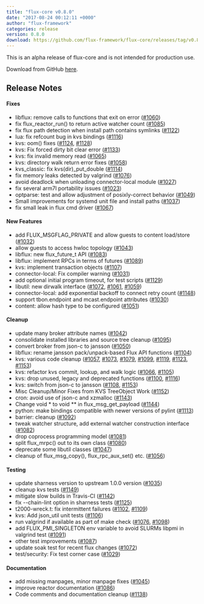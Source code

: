 ```yaml
---
title: "flux-core v0.8.0"
date: "2017-08-24 00:12:11 +0000"
author: "flux-framework"
categories: release
version: 0.8.0
download: https://github.com/flux-framework/flux-core/releases/tag/v0.8.0
---
```


<div class="note warning">
This is an alpha release of flux-core and is not intended for production use.
</div>

Download from GitHub [here](https://github.com/flux-framework/flux-core/releases/tag/v0.8.0).

## Release Notes

#### Fixes
 * libflux: remove calls to functions that exit on error ([#1060](https://github.com/flux-framework/flux-core/issues/1060))
 * fix flux_reactor_run() to return active watcher count ([#1085](https://github.com/flux-framework/flux-core/issues/1085))
 * fix flux path detection when install path contains symlinks ([#1122](https://github.com/flux-framework/flux-core/issues/1122))
 * lua: fix refcount bug in kvs bindings ([#1116](https://github.com/flux-framework/flux-core/issues/1116))
 * kvs: oom() fixes ([#1124](https://github.com/flux-framework/flux-core/issues/1124), [#1128](https://github.com/flux-framework/flux-core/issues/1128))
 * kvs: Fix forced dirty bit clear error ([#1133](https://github.com/flux-framework/flux-core/issues/1133))
 * kvs: fix invalid memory read ([#1065](https://github.com/flux-framework/flux-core/issues/1065))
 * kvs: directory walk return error fixes ([#1058](https://github.com/flux-framework/flux-core/issues/1058))
 * kvs_classic: fix kvs(dir)_put_double ([#1114](https://github.com/flux-framework/flux-core/issues/1114))
 * fix memory leaks detected by valgrind ([#1076](https://github.com/flux-framework/flux-core/issues/1076))
 * avoid deadlock when unloading connector-local module ([#1027](https://github.com/flux-framework/flux-core/issues/1027))
 * fix several arm7l portability issues ([#1023](https://github.com/flux-framework/flux-core/issues/1023))
 * optparse: test and allow adjustment of posixly-correct behavior ([#1049](https://github.com/flux-framework/flux-core/issues/1049))
 * Small improvements for systemd unit file and install paths ([#1037](https://github.com/flux-framework/flux-core/issues/1037))
 * fix small leak in flux cmd driver ([#1067](https://github.com/flux-framework/flux-core/issues/1067))

#### New Features
 * add FLUX_MSGFLAG_PRIVATE and allow guests to content load/store ([#1032](https://github.com/flux-framework/flux-core/issues/1032))
 * allow guests to access hwloc topology ([#1043](https://github.com/flux-framework/flux-core/issues/1043))
 * libflux: new flux_future_t API ([#1083](https://github.com/flux-framework/flux-core/issues/1083))
 * libflux: implement RPCs in terms of futures ([#1089](https://github.com/flux-framework/flux-core/issues/1089))
 * kvs: implement transaction objects ([#1107](https://github.com/flux-framework/flux-core/issues/1107))
 * connector-local: Fix compiler warning ([#1031](https://github.com/flux-framework/flux-core/issues/1031))
 * add optional initial program timeout, for test scripts ([#1129](https://github.com/flux-framework/flux-core/issues/1129))
 * libutil: new dirwalk interface ([#1072](https://github.com/flux-framework/flux-core/issues/1072), [#1061](https://github.com/flux-framework/flux-core/issues/1061), [#1059](https://github.com/flux-framework/flux-core/issues/1059))
 * connector-local: add exponential backoff to connect retry count ([#1148](https://github.com/flux-framework/flux-core/issues/1148))
 * support tbon.endpoint and mcast.endpoint attributes ([#1030](https://github.com/flux-framework/flux-core/issues/1030))
 * content: allow hash type to be configured ([#1051](https://github.com/flux-framework/flux-core/issues/1051))

#### Cleanup
 * update many broker attribute names ([#1042](https://github.com/flux-framework/flux-core/issues/1042))
 * consolidate installed libraries and source tree cleanup ([#1095](https://github.com/flux-framework/flux-core/issues/1095))
 * convert broker from json-c to jansson ([#1050](https://github.com/flux-framework/flux-core/issues/1050))
 * libflux: rename jansson pack/unpack-based Flux API functions ([#1104](https://github.com/flux-framework/flux-core/issues/1104))
 * kvs: various code cleanup ([#1057](https://github.com/flux-framework/flux-core/issues/1057), [#1073](https://github.com/flux-framework/flux-core/issues/1073), [#1079](https://github.com/flux-framework/flux-core/issues/1079), [#1099](https://github.com/flux-framework/flux-core/issues/1099), [#1119](https://github.com/flux-framework/flux-core/issues/1119), [#1123](https://github.com/flux-framework/flux-core/issues/1123), [#1153](https://github.com/flux-framework/flux-core/issues/1153))
 * kvs: refactor kvs commit, lookup, and walk logic ([#1066](https://github.com/flux-framework/flux-core/issues/1066), [#1105](https://github.com/flux-framework/flux-core/issues/1105))
 * kvs: drop unused, legacy and deprecated functions ([#1100](https://github.com/flux-framework/flux-core/issues/1100), [#1116](https://github.com/flux-framework/flux-core/issues/1116))
 * kvs: switch from json-c to jansson ([#1108](https://github.com/flux-framework/flux-core/issues/1108), [#1153](https://github.com/flux-framework/flux-core/issues/1153))
 * Misc Cleanup/Minor Fixes from KVS TreeObject Work ([#1152](https://github.com/flux-framework/flux-core/issues/1152))
 * cron: avoid use of json-c and xzmalloc ([#1143](https://github.com/flux-framework/flux-core/issues/1143))
 * Change void * to void ** in flux_msg_get_payload ([#1144](https://github.com/flux-framework/flux-core/issues/1144))
 * python: make bindings compatible with newer versions of pylint ([#1113](https://github.com/flux-framework/flux-core/issues/1113))
 * barrier: cleanup ([#1092](https://github.com/flux-framework/flux-core/issues/1092))
 * tweak watcher structure, add external watcher construction interface
   ([#1082](https://github.com/flux-framework/flux-core/issues/1082))
 * drop coprocess programming model ([#1081](https://github.com/flux-framework/flux-core/issues/1081))
 * split flux_mrpc() out to its own class ([#1080](https://github.com/flux-framework/flux-core/issues/1080))
 * deprecate some libutil classes ([#1047](https://github.com/flux-framework/flux-core/issues/1047))
 * cleanup of flux_msg_copy(), flux_rpc_aux_set() etc. ([#1056](https://github.com/flux-framework/flux-core/issues/1056))

#### Testing
 * update sharness version to upstream 1.0.0 version ([#1035](https://github.com/flux-framework/flux-core/issues/1035))
 * cleanup kvs tests ([#1149](https://github.com/flux-framework/flux-core/issues/1149))
 * mitigate slow builds in Travis-CI ([#1142](https://github.com/flux-framework/flux-core/issues/1142))
 * fix --chain-lint option in sharness tests ([#1125](https://github.com/flux-framework/flux-core/issues/1125))
 * t2000-wreck.t: fix intermittent failures ([#1102](https://github.com/flux-framework/flux-core/issues/1102), [#1109](https://github.com/flux-framework/flux-core/issues/1109))
 * kvs: Add json_util unit tests ([#1106](https://github.com/flux-framework/flux-core/issues/1106))
 * run valgrind if available as part of make check ([#1076](https://github.com/flux-framework/flux-core/issues/1076), [#1098](https://github.com/flux-framework/flux-core/issues/1098))
 * add FLUX_PMI_SINGLETON env variable to avoid SLURMs libpmi in valgrind
   test ([#1091](https://github.com/flux-framework/flux-core/issues/1091))
 * other test improvements ([#1087](https://github.com/flux-framework/flux-core/issues/1087))
 * update soak test for recent flux changes ([#1072](https://github.com/flux-framework/flux-core/issues/1072))
 * test/security: Fix test corner case ([#1029](https://github.com/flux-framework/flux-core/issues/1029))

#### Documentation
 * add missing manpages, minor manpage fixes ([#1045](https://github.com/flux-framework/flux-core/issues/1045))
 * improve reactor documentation ([#1086](https://github.com/flux-framework/flux-core/issues/1086))
 * Code comments and documentation cleanup ([#1138](https://github.com/flux-framework/flux-core/issues/1138))
